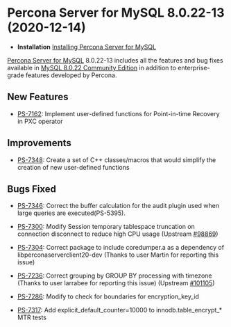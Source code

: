 # Percona Server for MySQL 8.0.22-13 (2020-12-14)

* **Installation** [Installing Percona Server for MySQL](https://www.percona.com/doc/percona-server/8.0/installation.html)


[Percona Server for MySQL](https://www.percona.com/software/mysql-database/percona-server) 8.0.22-13
includes all the features and bug fixes available in
[MySQL 8.0.22 Community Edition](https://dev.mysql.com/doc/relnotes/mysql/8.0/en/news-8-0-22.html)
in addition to enterprise-grade features developed by Percona.

## New Features


* [PS-7162](https://jira.percona.com/browse/PS-7162): Implement user-defined functions for Point-in-time Recovery in PXC operator

## Improvements


* [PS-7348](https://jira.percona.com/browse/PS-7348): Create a set of C++ classes/macros that would simplify the creation of new user-defined functions

## Bugs Fixed


* [PS-7346](https://jira.percona.com/browse/PS-7346): Correct the buffer calculation for the audit plugin used when large queries are executed(PS-5395).


* [PS-7300](https://jira.percona.com/browse/PS-7300): Modify Session temporary tablespace truncation on connection disconnect to reduce high CPU usage (Upstream [#98869](http://bugs.mysql.com/bug.php?id=98869))


* [PS-7304](https://jira.percona.com/browse/PS-7304): Correct package to include coredumper.a as a dependency of libperconaserverclient20-dev (Thanks to user Martin for reporting this issue)


* [PS-7236](https://jira.percona.com/browse/PS-7236): Correct grouping by GROUP BY processing with timezone (Thanks to user larrabee for reporting this issue) (Upstream [#101105](http://bugs.mysql.com/bug.php?id=101105))


* [PS-7286](https://jira.percona.com/browse/PS-7286): Modify to check for boundaries for encryption_key_id


* [PS-7317](https://jira.percona.com/browse/PS-7317): Add explicit_default_counter=10000 to innodb.table_encrypt_\* MTR tests
